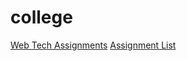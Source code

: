 # college
<a href="http://amansatnami.me/college">Web Tech Assignments</a>
<a href="Assignments.pdf">Assignment List</a>
